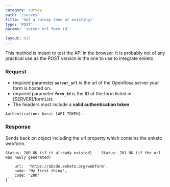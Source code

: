 ```yaml
---
category: survey
path: '/survey'
title: 'Get a survey (new or existing)'
type: 'POST'
params: 'server_url form_id'

layout: nil
---
```


This method is meant to test the API in the browser. It is probably not of any practical use as the POST version is the one to use to integrate enketo.

### Request

* required parameter **`server_url`** is the url of the OpenRosa server your form is hosted on.
* required parameter **`form_id`** is the ID of the form listed in \[SERVER\]\/formList.
* The headers must include a **valid authentication token**.

```Authentication: basic [API_TOKEN]:```

### Response

Sends back on object including the url property which contains the enketo webform.

```Status: 200 OK (if it already existed)    Status: 201 OK (if the url was newly generated)```
```{
    url:  'https://abcde.enketo.org/webform',
    name: 'My first thing',
    code: '200'
}```